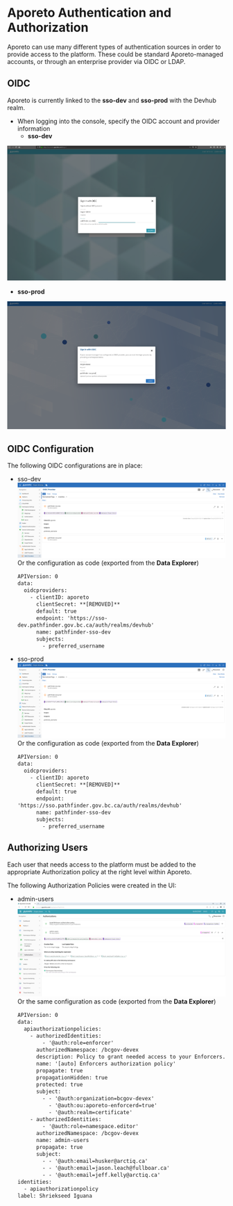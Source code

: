 # Aporeto Authentication and Authorization
Aporeto can use many different types of authentication sources in order to provide access to the platform. These could be standard Aporeto-managed accounts, or through an enterprise provider via OIDC or LDAP.

## OIDC
Aporeto is currently linked to the **sso-dev** and **sso-prod** with the Devhub realm. 
- When logging into the console, specify the OIDC account and provider information
  - **sso-dev**

![](assets/oidc_signin_dev.png)  

  - **sso-prod**
  
![](assets/oidc_signin_prod.png) 

## OIDC Configuration
The following OIDC configurations are in place: 
- sso-dev
  ![](assets/oidc_config_dev.png)
  Or the configuration as code (exported from the **Data Explorer**)
  ```
  APIVersion: 0
  data:
    oidcproviders:
      - clientID: aporeto
        clientSecret: **[REMOVED]**
        default: true
        endpoint: 'https://sso-dev.pathfinder.gov.bc.ca/auth/realms/devhub'
        name: pathfinder-sso-dev
        subjects:
          - preferred_username
  ```

- sso-prod
  ![](assets/oidc_config_prod.png)
  Or the configuration as code (exported from the **Data Explorer**)
  ```
  APIVersion: 0
  data:
    oidcproviders:
      - clientID: aporeto
        clientSecret: **[REMOVED]**
        default: true
        endpoint: 'https://sso.pathfinder.gov.bc.ca/auth/realms/devhub'
        name: pathfinder-sso-dev
        subjects:
          - preferred_username
  ```

## Authorizing Users
Each user that needs access to the platform must be added to the appropriate Authorization policy at the right level within Aporeto. 

The following Authorization Policies were created in the UI:
- admin-users
  ![](assets/aporeto_authorizations.png)  
  Or the same configuration as code (exported from the **Data Explorer**)
  ```
  APIVersion: 0
  data:
    apiauthorizationpolicies:
      - authorizedIdentities:
          - '@auth:role=enforcer'
        authorizedNamespace: /bcgov-devex
        description: Policy to grant needed access to your Enforcers.
        name: '[auto] Enforcers authorization policy'
        propagate: true
        propagationHidden: true
        protected: true
        subject:
          - - '@auth:organization=bcgov-devex'
            - '@auth:ou:aporeto-enforcerd=true'
            - '@auth:realm=certificate'
      - authorizedIdentities:
          - '@auth:role=namespace.editor'
        authorizedNamespace: /bcgov-devex
        name: admin-users
        propagate: true
        subject:
          - - '@auth:email=husker@arctiq.ca'
          - - '@auth:email=jason.leach@fullboar.ca'
          - - '@auth:email=jeff.kelly@arctiq.ca'
  identities:
    - apiauthorizationpolicy
  label: Shriekseed Iguana
  ```

